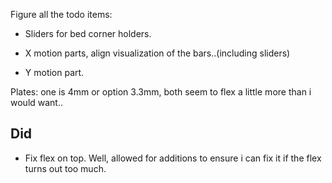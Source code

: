 
Figure all the todo items:

* Sliders for bed corner holders.

* X motion parts, align visualization of the bars..(including sliders)
* Y motion part.

Plates: one is 4mm or option 3.3mm, both seem to flex a little more than i would
want..

## Did

* Fix flex on top. Well, allowed for additions to ensure i can fix it if the 
  flex turns out too much.
